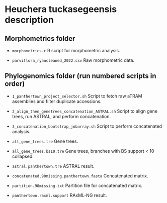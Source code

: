 # Heuchera tuckasegeensis description

## Morphometrics folder

* `morphometrics.r` 
R script for morphometric analysis.
 
* `parviflora_ryancleaned_2022.csv`
Raw morphometric data.

## Phylogenomics folder (run numbered scripts in order)
* `1_panthertown_project_selector.sh`
Script to fetch raw aTRAM assemblies and filter duplicate accessions.

* `2_align_then_genetrees_concatenation_ASTRAL.sh`
Script to align gene trees, run ASTRAL, and perform concatenation.

* `3_concatenation_bootstrap_jobarray.sh`
Script to perform concatenated analysis.

* `all_gene_trees.tre`
Gene trees.

* `all_gene_trees.bs10.tre`
Gene trees, branches with BS support < 10 collapsed.

* `astral.panthertown.tre`
ASTRAL result.

* `concatenated.90missing.panthertown.fasta`
Concatenated matrix.

* `partition.90missing.txt`
Partition file for concatenated matrix.

* `panthertown.raxml.support`
RAxML-NG result.
